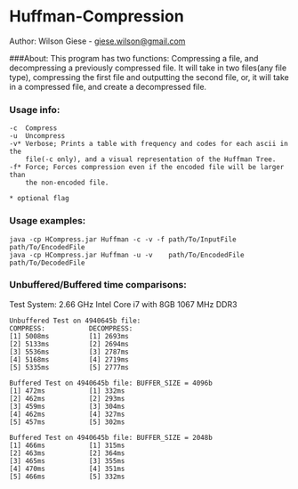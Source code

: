 Huffman-Compression
===================

Author: Wilson Giese - giese.wilson@gmail.com

###About: 
This program has two functions: Compressing a file, and decompressing a 
previously compressed file. It will take in two files(any file type), 
compressing the first file and outputting the second file, or, it will take 
in a compressed file, and create a decompressed file. 


### Usage info: 
	
	-c  Compress
	-u  Uncompress
	-v* Verbose; Prints a table with frequency and codes for each ascii in the 
	    file(-c only), and a visual representation of the Huffman Tree. 
	-f* Force; Forces compression even if the encoded file will be larger than 
	    the non-encoded file. 

	* optional flag

### Usage examples: 	

	java -cp HCompress.jar Huffman -c -v -f path/To/InputFile   path/To/EncodedFile
	java -cp HCompress.jar Huffman -u -v    path/To/EncodedFile path/To/DecodedFile
	

### Unbuffered/Buffered time comparisons: 

Test System: 2.66 GHz Intel Core i7 with 8GB 1067 MHz DDR3

	Unbuffered Test on 4940645b file: 
	COMPRESS:           DECOMPRESS:  
	[1] 5008ms          [1] 2693ms
	[2] 5133ms          [2] 2694ms
	[3] 5536ms          [3] 2787ms
	[4] 5168ms          [4] 2719ms
	[5] 5335ms          [5] 2777ms

	Buffered Test on 4940645b file: BUFFER_SIZE = 4096b
	[1] 472ms           [1] 332ms
	[2] 462ms           [2] 293ms
	[3] 459ms           [3] 304ms
	[4] 462ms           [4] 327ms	
	[5] 457ms           [5] 302ms

	Buffered Test on 4940645b file: BUFFER_SIZE = 2048b
	[1] 466ms           [1] 315ms
	[2] 463ms           [2] 364ms
	[3] 465ms           [3] 355ms	
	[4] 470ms           [4] 351ms
	[5] 466ms           [5] 332ms
